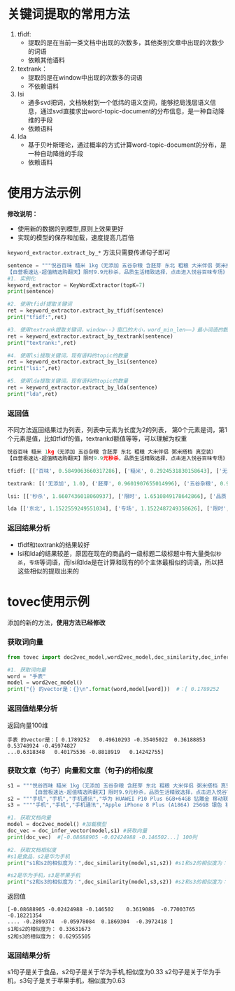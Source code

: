# 关键词提取的常用方法

1. tfidf: 
    - 提取的是在当前一类文档中出现的次数多，其他类别文章中出现的次数少的词语
    - 依赖其他语料
2. textrank：
    - 提取的是在window中出现的次数多的词语
    - 不依赖语料
3. lsi
    - 通多svd把词，文档映射到一个低纬的语义空间，能够挖局浅层语义信息，通过svd直接求出word-topic-document的分布信息，是一种自动降维的手段
    - 依赖语料
4. lda
    - 基于贝叶斯理论，通过概率的方式计算word-topic-document的分布，是一种自动降维的手段
    - 依赖语料


# **使用方法示例**

**修改说明：**
- 使用新的数据的到模型,原则上效果更好
- 实现的模型的保存和加载，速度提高几百倍

`keyword_extractor.extract_by_*` 方法只需要传递句子即可

```python
sentence = """悦谷百味 糙米 1kg（无添加 五谷杂粮 含胚芽 东北 粗粮 大米伴侣 粥米搭档 真空装）
【自营极速达·超值精选购翻天】限时9.9元秒杀，品质生活精致选择，点击进入悦谷百味专场》"""
#1. 实例化
keyword_extractor = KeyWordExtractor(topK=7)
print(sentence)

#2. 使用tfidf提取关键词
ret = keyword_extractor.extract_by_tfidf(sentence)
print("tfidf:",ret)

#3. 使用textrank提取关键词，window--》窗口的大小，word_min_len——》最小词语的数量
ret = keyword_extractor.extract_by_textrank(sentence)
print("textrank:",ret)

#4. 使用lsi提取关键词，现有语料的topic的数量
ret = keyword_extractor.extract_by_lsi(sentence)
print("lsi:",ret)

#5. 使用lda提取关键词，现有语料的topic的数量
ret = keyword_extractor.extract_by_lda(sentence)
print("lda",ret)
```

### 返回值

不同方法返回结果过为列表，列表中元素为长度为2的列表，
第0个元素是词，第1个元素是值，比如tfidf的值，textrankd额值等等，可以理解为权重

```python
悦谷百味 糙米 1kg（无添加 五谷杂粮 含胚芽 东北 粗粮 大米伴侣 粥米搭档 真空装）
【自营极速达·超值精选购翻天】限时9.9元秒杀，品质生活精致选择，点击进入悦谷百味专场》

tfidf: [['百味', 0.5849063660317286], ['糙米', 0.2924531830158643], ['无添加', 0.2924531830158643], ['五谷杂粮', 0.2924531830158643], ['胚芽', 0.2924531830158643], ['粗粮', 0.2924531830158643], ['伴侣', 0.2924531830158643]]

textrank: [('无添加', 1.0), ('胚芽', 0.9601907655014996), ('五谷杂粮', 0.9562972797669131), ('东北', 0.9477637278279213), ('伴侣', 0.8529083128231151), ('粗粮', 0.7787515862908918), ('限时', 0.7520929830444977)]

lsi: [['秒杀', 1.6607436018060937], ['限时', 1.6510849178642866], ['品质', 0.4521311526624584], ['专场', 0.24820396625845867], ['东北', 0.08015567441698682]]

lda [['东北', 1.1522559249551034], ['专场', 1.1522487249358626], ['限时', 1.1522389842149763], ['秒杀', 1.1521651804637474], ['品质', 1.1425438065553175]]
```

### 返回结果分析
- tfidf和textrank的结果较好
- lsi和lda的结果较差，原因在现在的商品的一级标题二级标题中有大量类似`秒杀`，`专场`等词语，而lsi和lda是在计算和现有的6个主体最相似的词语，所以把这些相似的提取出来的


# tovec使用示例

添加的新的方法，**使用方法已经修改**

### 获取词向量

```python
from tovec import doc2vec_model,word2vec_model,doc_similarity,doc_infer_vector

#1. 获取词向量
word = "手表"
model = word2vec_model()
print("{} 的vector是：{}\n".format(word,model[word]))  #：[ 0.1789252   0.49610293 -0.35405022 ...] 100列
```
### 返回值结果分析

返回向量100维

```
手表 的vector是：[ 0.1789252   0.49610293 -0.35405022  0.36188853  0.53748924 -0.45974827
...0.6318348   0.40175536 -0.8818919   0.14242755] 

```
### 获取文章（句子）向量和文章（句子)的相似度

```python
s1 = """悦谷百味 糙米 1kg（无添加 五谷杂粮 含胚芽 东北 粗粮 大米伴侣 粥米搭档 真空装）
        【自营极速达·超值精选购翻天】限时9.9元秒杀，品质生活精致选择，点击进入悦谷百味专场》"""
s2 = """手机","手机","手机通讯","华为 HUAWEI P10 Plus 6GB+64GB 钻雕金 移动联通电信4G手机 双卡双待","wifi双天线设计！徕卡人像摄影！P10徕卡双摄拍照，低至2988元！"""
s3 = """"手机","手机","手机通讯","Apple iPhone 8 Plus (A1864) 256GB 银色 移动联通电信4G手机","选【移动优惠购】新机配新卡，198优质靓号，流量不限量！"""

#1. 获取文档向量
model = doc2vec_model() #加载模型
doc_vec = doc_infer_vector(model,s1) #获取向量
print(doc_vec)  #[-0.08688905 -0.02424988 -0.146502...] 100列

#2. 获取文档相似度
#s1是食品，s2是华为手机
print("s1和s2的相似度为：",doc_similarity(model,s1,s2)) #s1和s2的相似度为： 0.33631673

#s2是华为手机，s3是苹果手机
print("s2和s3的相似度为：",doc_similarity(model,s3,s2)) #s2和s3的相似度为： 0.62955505
```


返回值

```
[-0.08688905 -0.02424988 -0.146502    0.3619086  -0.77003765 -0.18221354
.... -0.2899374  -0.05978084  0.1869304  -0.3972418 ]
s1和s2的相似度为： 0.33631673
s2和s3的相似度为： 0.62955505
```

### 返回结果分析

s1句子是关于食品，s2句子是关于华为手机,相似度为0.33
s2句子是关于华为手机，s3句子是关于苹果手机，相似度为0.63
